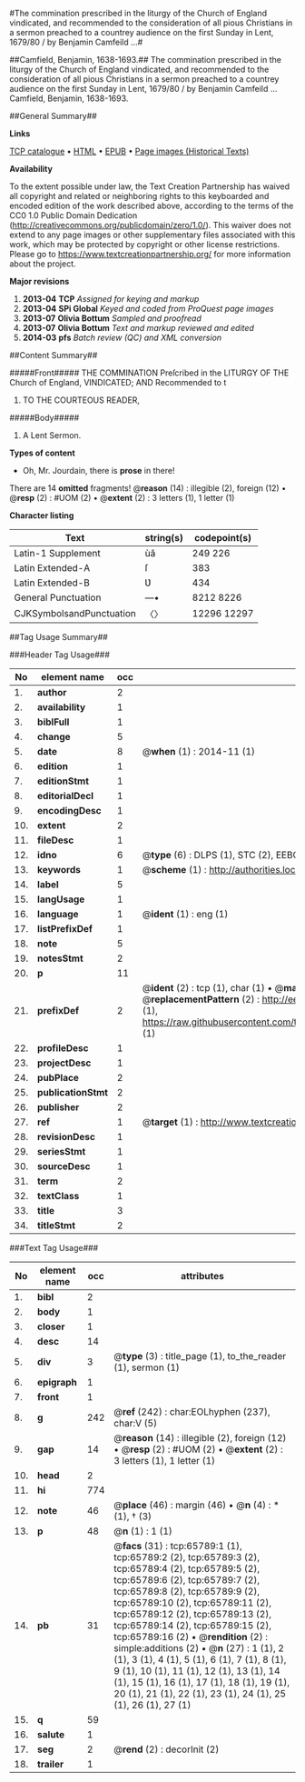 #The commination prescribed in the liturgy of the Church of England vindicated, and recommended to the consideration of all pious Christians in a sermon preached to a countrey audience on the first Sunday in Lent, 1679/80 / by Benjamin Camfeild ...#

##Camfield, Benjamin, 1638-1693.##
The commination prescribed in the liturgy of the Church of England vindicated, and recommended to the consideration of all pious Christians in a sermon preached to a countrey audience on the first Sunday in Lent, 1679/80 / by Benjamin Camfeild ...
Camfield, Benjamin, 1638-1693.

##General Summary##

**Links**

[TCP catalogue](http://www.ota.ox.ac.uk/tcp/)  • 
[HTML](http://tei.it.ox.ac.uk/tcp/Texts-HTML/free/A32/A32780.html)  • 
[EPUB](http://tei.it.ox.ac.uk/tcp/Texts-EPUB/free/A32/A32780.epub) • 
[Page images (Historical Texts)](https://historicaltexts.jisc.ac.uk/eebo-12686934e)

**Availability**

To the extent possible under law, the Text Creation Partnership has waived all copyright and related or neighboring rights to this keyboarded and encoded edition of the work described above, according to the terms of the CC0 1.0 Public Domain Dedication (http://creativecommons.org/publicdomain/zero/1.0/). This waiver does not extend to any page images or other supplementary files associated with this work, which may be protected by copyright or other license restrictions. Please go to https://www.textcreationpartnership.org/ for more information about the project.

**Major revisions**

1. __2013-04__ __TCP__ *Assigned for keying and markup*
1. __2013-04__ __SPi Global__ *Keyed and coded from ProQuest page images*
1. __2013-07__ __Olivia Bottum__ *Sampled and proofread*
1. __2013-07__ __Olivia Bottum__ *Text and markup reviewed and edited*
1. __2014-03__ __pfs__ *Batch review (QC) and XML conversion*

##Content Summary##

#####Front#####
THE COMMINATION Preſcribed in the LITURGY OF THE Church of England, VINDICATED; AND Recommended to t
1. TO THE COURTEOUS READER,

#####Body#####

1. A Lent Sermon.

**Types of content**

  * Oh, Mr. Jourdain, there is **prose** in there!

There are 14 **omitted** fragments! 
 @__reason__ (14) : illegible (2), foreign (12)  •  @__resp__ (2) : #UOM (2)  •  @__extent__ (2) : 3 letters (1), 1 letter (1)

**Character listing**


|Text|string(s)|codepoint(s)|
|---|---|---|
|Latin-1 Supplement|ùâ|249 226|
|Latin Extended-A|ſ|383|
|Latin Extended-B|Ʋ|434|
|General Punctuation|—•|8212 8226|
|CJKSymbolsandPunctuation|〈〉|12296 12297|

##Tag Usage Summary##

###Header Tag Usage###

|No|element name|occ|attributes|
|---|---|---|---|
|1.|__author__|2||
|2.|__availability__|1||
|3.|__biblFull__|1||
|4.|__change__|5||
|5.|__date__|8| @__when__ (1) : 2014-11 (1)|
|6.|__edition__|1||
|7.|__editionStmt__|1||
|8.|__editorialDecl__|1||
|9.|__encodingDesc__|1||
|10.|__extent__|2||
|11.|__fileDesc__|1||
|12.|__idno__|6| @__type__ (6) : DLPS (1), STC (2), EEBO-CITATION (1), OCLC (1), VID (1)|
|13.|__keywords__|1| @__scheme__ (1) : http://authorities.loc.gov/ (1)|
|14.|__label__|5||
|15.|__langUsage__|1||
|16.|__language__|1| @__ident__ (1) : eng (1)|
|17.|__listPrefixDef__|1||
|18.|__note__|5||
|19.|__notesStmt__|2||
|20.|__p__|11||
|21.|__prefixDef__|2| @__ident__ (2) : tcp (1), char (1)  •  @__matchPattern__ (2) : ([0-9\-]+):([0-9IVX]+) (1), (.+) (1)  •  @__replacementPattern__ (2) : http://eebo.chadwyck.com/downloadtiff?vid=$1&page=$2 (1), https://raw.githubusercontent.com/textcreationpartnership/Texts/master/tcpchars.xml#$1 (1)|
|22.|__profileDesc__|1||
|23.|__projectDesc__|1||
|24.|__pubPlace__|2||
|25.|__publicationStmt__|2||
|26.|__publisher__|2||
|27.|__ref__|1| @__target__ (1) : http://www.textcreationpartnership.org/docs/. (1)|
|28.|__revisionDesc__|1||
|29.|__seriesStmt__|1||
|30.|__sourceDesc__|1||
|31.|__term__|2||
|32.|__textClass__|1||
|33.|__title__|3||
|34.|__titleStmt__|2||


###Text Tag Usage###

|No|element name|occ|attributes|
|---|---|---|---|
|1.|__bibl__|2||
|2.|__body__|1||
|3.|__closer__|1||
|4.|__desc__|14||
|5.|__div__|3| @__type__ (3) : title_page (1), to_the_reader (1), sermon (1)|
|6.|__epigraph__|1||
|7.|__front__|1||
|8.|__g__|242| @__ref__ (242) : char:EOLhyphen (237), char:V (5)|
|9.|__gap__|14| @__reason__ (14) : illegible (2), foreign (12)  •  @__resp__ (2) : #UOM (2)  •  @__extent__ (2) : 3 letters (1), 1 letter (1)|
|10.|__head__|2||
|11.|__hi__|774||
|12.|__note__|46| @__place__ (46) : margin (46)  •  @__n__ (4) : * (1), † (3)|
|13.|__p__|48| @__n__ (1) : 1 (1)|
|14.|__pb__|31| @__facs__ (31) : tcp:65789:1 (1), tcp:65789:2 (2), tcp:65789:3 (2), tcp:65789:4 (2), tcp:65789:5 (2), tcp:65789:6 (2), tcp:65789:7 (2), tcp:65789:8 (2), tcp:65789:9 (2), tcp:65789:10 (2), tcp:65789:11 (2), tcp:65789:12 (2), tcp:65789:13 (2), tcp:65789:14 (2), tcp:65789:15 (2), tcp:65789:16 (2)  •  @__rendition__ (2) : simple:additions (2)  •  @__n__ (27) : 1 (1), 2 (1), 3 (1), 4 (1), 5 (1), 6 (1), 7 (1), 8 (1), 9 (1), 10 (1), 11 (1), 12 (1), 13 (1), 14 (1), 15 (1), 16 (1), 17 (1), 18 (1), 19 (1), 20 (1), 21 (1), 22 (1), 23 (1), 24 (1), 25 (1), 26 (1), 27 (1)|
|15.|__q__|59||
|16.|__salute__|1||
|17.|__seg__|2| @__rend__ (2) : decorInit (2)|
|18.|__trailer__|1||
